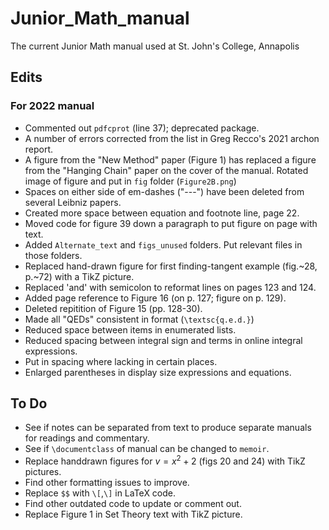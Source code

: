 # Junior_Math_manual
 The current Junior Math manual used at St. John's College, Annapolis

## Edits
### For 2022 manual
- Commented out `pdfcprot` (line 37); deprecated package.	
- A number of errors corrected from the list in Greg Recco's 2021 archon report.
- A figure from the "New Method" paper (Figure 1) has replaced a figure from the "Hanging Chain" paper on the cover of the manual. Rotated image of
figure and put in `fig` folder (`Figure2B.png`)
- Spaces on either side of em-dashes ("---") have been deleted from several Leibniz papers.
- Created more space between equation and footnote line, page 22.
- Moved code for figure 39 down a paragraph to put figure on page with text.
- Added `Alternate_text` and `figs_unused` folders. Put relevant files in those folders.
- Replaced hand-drawn figure for first finding-tangent example (fig.~28, p.~72) with a TikZ picture.
- Replaced 'and' with semicolon to reformat lines on pages 123 and 124.
- Added page reference to Figure 16 (on p. 127; figure on p. 129).
- Deleted repitition of Figure 15 (pp. 128-30).
- Made all "QEDs" consistent in format (`\textsc{q.e.d.}`)
- Reduced space between items in enumerated lists.
- Reduced spacing between integral sign and terms in online integral expressions.
- Put in spacing where lacking in certain places.
- Enlarged parentheses in display size expressions and equations.
## To Do
- See if notes can be separated from text to produce separate manuals for readings and commentary.
- See if `\documentclass` of manual can be changed to `memoir`.
- Replace handdrawn figures for $v=x^2+2$ (figs 20 and 24) with TikZ pictures.
- Find other formatting issues to improve.
- Replace `$$` with `\[`,`\]` in LaTeX code.
- Find other outdated code to update or comment out.
- Replace Figure 1 in Set Theory text with TikZ picture.
